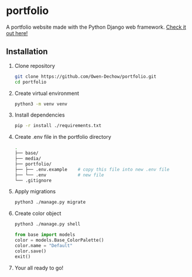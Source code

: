 # portfolio
A portfolio website made with the Python Django web framework.
[Check it out here!](https://owendechow.pythonanywhere.com/)

## Installation
1. Clone repository
   ```bash
   git clone https://github.com/Owen-Dechow/portfolio.git
   cd portfolio
   ```
1. Create virtual environment
    ```bash
    python3 -m venv venv
    ```
1. Install dependencies
    ```bash
    pip -r install ./requirements.txt
    ```
1. Create .env file in the portfolio directory
   ```bash
   .
   ├── base/
   ├── media/
   ├── portfolio/
   ├── ├── .env.example    # copy this file into new .env file
   ├── └── .env            # new file
   └── .gitignore
   ```
1. Apply migrations
   ```bash
   python3 ./manage.py migrate
   ```
1. Create color object
   ```bash
   python3 ./manage.py shell
   ```
   ```python
   from base import models
   color = models.Base_ColorPalette()
   color.name = "Default"
   color.save()
   exit()
   ```
1. Your all ready to go!
